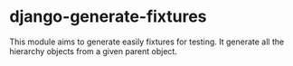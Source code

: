 # django-generate-fixtures #

This module aims to generate easily fixtures for testing.  It generate all the
hierarchy objects from a given parent object.
